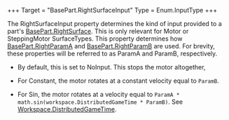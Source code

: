+++
Target = "BasePart.RightSurfaceInput"
Type = Enum.InputType
+++

The RightSurfaceInput property determines the kind of input provided to a part's [BasePart.RightSurface](https://developer.roblox.com/api-reference/property/BasePart/RightSurface). This is only relevant for Motor or SteppingMotor SurfaceTypes. This property determines how [BasePart.RightParamA](https://developer.roblox.com/api-reference/property/BasePart/RightParamA) and [BasePart.RightParamB](https://developer.roblox.com/api-reference/property/BasePart/RightParamB) are used. For brevity, these properties will be referred to as ParamA and ParamB, respectively.  - By default, this is set to NoInput. This stops the motor altogether,  - For Constant, the motor rotates at a constant velocity equal to `ParamB`.  - For Sin, the motor rotates at a velocity equal to `ParamA * math.sin(workspace.DistributedGameTime * ParamB)`. See [Workspace.DistributedGameTime](https://developer.roblox.com/api-reference/property/Workspace/DistributedGameTime).